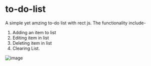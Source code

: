# to-do-list

A simple yet amzing to-do list with rect js.
The functionality include-
1. Adding an item to list
2. Editing item in list
3. Deleting item in list
4. Clearing List.


![image](https://user-images.githubusercontent.com/74766567/122092754-eb338280-ce27-11eb-9beb-fba9f7247067.png)

